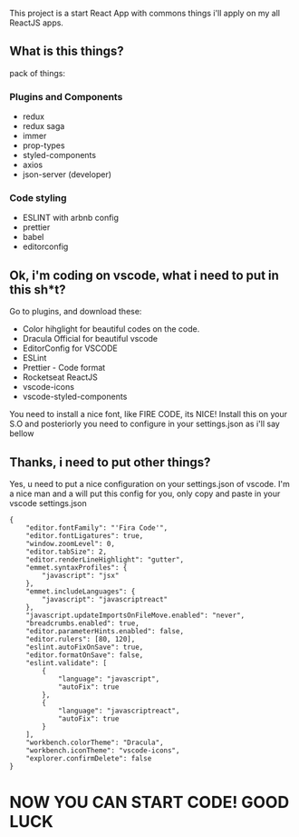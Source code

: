 This project is a start React App with commons things i'll apply on my all ReactJS apps.

## What is this things?

pack of things:

### Plugins and Components

- redux
- redux saga
- immer
- prop-types
- styled-components
- axios
- json-server (developer)

### Code styling

- ESLINT with arbnb config
- prettier
- babel
- editorconfig

## Ok, i'm coding on vscode, what i need to put in this sh*t?

Go to plugins, and download these:

- Color hihglight for beautiful codes on the code.
- Dracula Official for beautiful vscode
- EditorConfig for VSCODE
- ESLint
- Prettier - Code format
- Rocketseat ReactJS
- vscode-icons
- vscode-styled-components

You need to install a nice font, like FIRE CODE, its NICE!
Install this on your S.O and posteriorly you need to configure in your settings.json as i'll say bellow


## Thanks, i need to put other things?

Yes, u need to put a nice configuration on your settings.json of vscode.
I'm a nice man and a will put this config for you, only copy and paste in your vscode settings.json

```
{
    "editor.fontFamily": "'Fira Code'",
    "editor.fontLigatures": true,
    "window.zoomLevel": 0,
    "editor.tabSize": 2,
    "editor.renderLineHighlight": "gutter",
    "emmet.syntaxProfiles": {
        "javascript": "jsx"
    },
    "emmet.includeLanguages": {
        "javascript": "javascriptreact"
    },
    "javascript.updateImportsOnFileMove.enabled": "never",
    "breadcrumbs.enabled": true,
    "editor.parameterHints.enabled": false,
    "editor.rulers": [80, 120],
    "eslint.autoFixOnSave": true,
    "editor.formatOnSave": false,
    "eslint.validate": [
        {
            "language": "javascript",
            "autoFix": true
        },
        {
            "language": "javascriptreact",
            "autoFix": true
        }
    ],
    "workbench.colorTheme": "Dracula",
    "workbench.iconTheme": "vscode-icons",
    "explorer.confirmDelete": false
}
```


# NOW YOU CAN START CODE! GOOD LUCK

